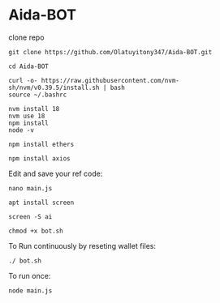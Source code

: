 # Aida-BOT
 clone repo
 
 ```
git clone https://github.com/Olatuyitony347/Aida-BOT.git
```

```
cd Aida-BOT
```

```
curl -o- https://raw.githubusercontent.com/nvm-sh/nvm/v0.39.5/install.sh | bash
source ~/.bashrc
```

```
nvm install 18
nvm use 18
npm install
node -v
```

```
npm install ethers
```

```
npm install axios
```

Edit and save your ref code:
```
nano main.js
```

```
apt install screen
```

```
screen -S ai
```

```
chmod +x bot.sh
```
To Run continuously by reseting wallet files:
```
./ bot.sh
```
To run once:
```
node main.js
```

